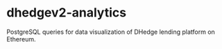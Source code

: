 # dhedgev2-analytics
PostgreSQL queries for data visualization of DHedge lending platform on Ethereum.
